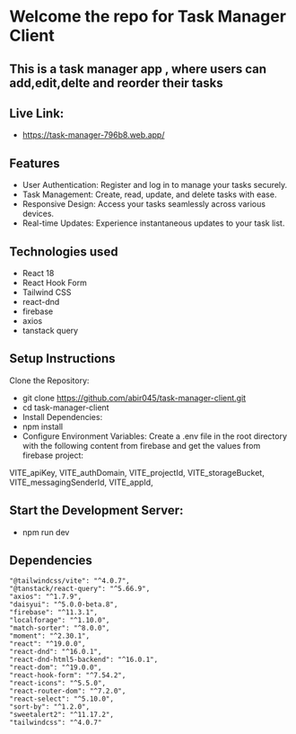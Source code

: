 # Welcome the repo for Task Manager Client

## This is a task manager app , where users can add,edit,delte and reorder their tasks

## Live Link:

- https://task-manager-796b8.web.app/

## Features

- User Authentication: Register and log in to manage your tasks securely.
- Task Management: Create, read, update, and delete tasks with ease.
- Responsive Design: Access your tasks seamlessly across various devices.
- Real-time Updates: Experience instantaneous updates to your task list.

## Technologies used

- React 18
- React Hook Form
- Tailwind CSS
- react-dnd
- firebase
- axios
- tanstack query

## Setup Instructions

Clone the Repository:

- git clone https://github.com/abir045/task-manager-client.git
- cd task-manager-client
- Install Dependencies:
- npm install
- Configure Environment Variables: Create a .env file in the root directory with the following content from firebase and get the values from firebase project:

VITE_apiKey,
VITE_authDomain,
VITE_projectId,
VITE_storageBucket,
VITE_messagingSenderId,
VITE_appId,

## Start the Development Server:

- npm run dev

## Dependencies

    "@tailwindcss/vite": "^4.0.7",
    "@tanstack/react-query": "^5.66.9",
    "axios": "^1.7.9",
    "daisyui": "^5.0.0-beta.8",
    "firebase": "^11.3.1",
    "localforage": "^1.10.0",
    "match-sorter": "^8.0.0",
    "moment": "^2.30.1",
    "react": "^19.0.0",
    "react-dnd": "^16.0.1",
    "react-dnd-html5-backend": "^16.0.1",
    "react-dom": "^19.0.0",
    "react-hook-form": "^7.54.2",
    "react-icons": "^5.5.0",
    "react-router-dom": "^7.2.0",
    "react-select": "^5.10.0",
    "sort-by": "^1.2.0",
    "sweetalert2": "^11.17.2",
    "tailwindcss": "^4.0.7"
